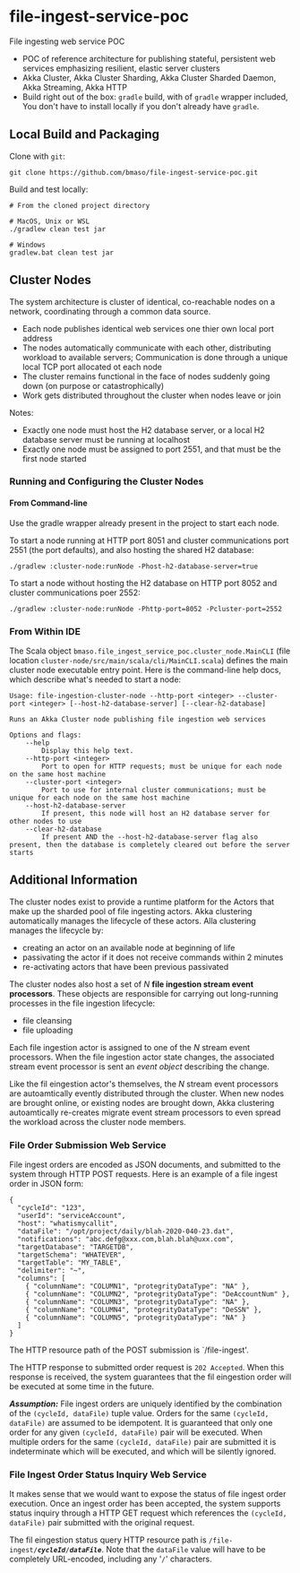 # file-ingest-service-poc

File ingesting web service POC
* POC of reference architecture for publishing stateful, persistent
  web services emphasizing resilient, elastic server clusters
* Akka Cluster, Akka Cluster Sharding, Akka Cluster Sharded Daemon, Akka Streaming,
  Akka HTTP
* Build right out of the box: `gradle` build, with of `gradle` wrapper included, You
  don't have to install locally if you don't already have `gradle`.

## Local Build and Packaging

Clone with `git`:
```
git clone https://github.com/bmaso/file-ingest-service-poc.git
```

Build and test locally:
```
# From the cloned project directory

# MacOS, Unix or WSL
./gradlew clean test jar

# Windows
gradlew.bat clean test jar
```

## Cluster Nodes

The system architecture is  cluster of identical, co-reachable nodes on a network, coordinating through a common data
source.
* Each node publishes identical web services one thier own local port address
* The nodes automatically communicate with each other, distributing workload to available servers; Communication is done
  through a unique local TCP port allocated ot each node
* The cluster remains functional in the face of nodes suddenly going down (on purpose or catastrophically)
* Work gets distributed throughout the cluster when nodes leave or join

Notes:
* Exactly one node must host the H2 database server, or a local H2 database server must be running at localhost
* Exactly one node must be assigned to port 2551, and that must be the first node started
 
### Running and Configuring the Cluster Nodes

#### From Command-line

Use the gradle wrapper already present in the project to start each node.

To start a node running at HTTP port 8051 and cluster communications port 2551  (the port defaults), and also
hosting the shared H2 database:

```
./gradlew :cluster-node:runNode -Phost-h2-database-server=true
```

To start a node without hosting the H2 database on HTTP port 8052 and cluster communications poer 2552:

```
./gradlew :cluster-node:runNode -Phttp-port=8052 -Pcluster-port=2552

```

### From Within IDE

The Scala object `bmaso.file_ingest_service_poc.cluster_node.MainCLI` (file location `cluster-node/src/main/scala/cli/MainCLI.scala`)
defines the main cluster node executable entry point. Here is the command-line help docs, which describe what's needed to
start a node:

```
Usage: file-ingestion-cluster-node --http-port <integer> --cluster-port <integer> [--host-h2-database-server] [--clear-h2-database]

Runs an Akka Cluster node publishing file ingestion web services

Options and flags:
    --help
        Display this help text.
    --http-port <integer>
        Port to open for HTTP requests; must be unique for each node on the same host machine
    --cluster-port <integer>
        Port to use for internal cluster communications; must be unique for each node on the same host machine
    --host-h2-database-server
        If present, this node will host an H2 database server for other nodes to use
    --clear-h2-database
        If present AND the --host-h2-database-server flag also present, then the database is completely cleared out before the server starts
```

## Additional Information

The cluster nodes exist to provide a runtime platform for the Actors that make
up the sharded pool of file ingesting actors. Akka clustering automatically manages the lifecycle
of these actors. Alla clustering manages the lifecycle by:
* creating an actor on an available node at beginning of life
* passivating the actor if it does not receive commands within 2 minutes
* re-activating actors that have been previous passivated

The cluster nodes also host a set of *N* **file ingestion stream event processors**. These objects are responsible
for carrying out long-running processes in the file ingestion lifecycle:
* file cleansing
* file uploading

Each file ingestion actor is assigned to one of the *N* stream event processors. When the file ingestion actor state changes,
the associated stream event processor is sent an *event object* describing the change.

Like the fil eingestion actor's themselves, the *N* stream event processors are autoamtically evently distributed through
the cluster. When new nodes are brought online, or existing nodes are brought down, Akka clustering autoamtically re-creates
migrate event stream processors to even spread the workload across the cluster node members.  

### File Order Submission Web Service

File ingest orders are encoded as JSON documents, and submitted to the system through
HTTP POST requests. Here is an example of a file ingest order in JSON form:

```
{
  "cycleId": "123",
  "userId": "serviceAccount",
  "host": "whatismycallit",
  "dataFile": "/opt/project/daily/blah-2020-040-23.dat",
  "notifications": "abc.defg@xxx.com,blah.blah@uxx.com",
  "targetDatabase": "TARGETDB",
  "targetSchema": "WHATEVER",
  "targetTable": "MY_TABLE",
  "delimiter": "~",
  "columns": [
    { "columnName": "COLUMN1", "protegrityDataType": "NA" },
    { "columnName": "COLUMN2", "protegrityDataType": "DeAccountNum" },
    { "columnName": "COLUMN3", "protegrityDataType": "NA" },
    { "columnName": "COLUMN4", "protegrityDataType": "DeSSN" },
    { "columnName": "COLUMN5", "protegrityDataType": "NA" }
  ]
}
```

The HTTP resource path of the POST submission is `/file-ingest'.

The HTTP response to submitted order request is `202 Accepted`. When this
response is received, the system guarantees that the fil eingestion order will be executed at
some time in the future.

***Assumption:*** File ingest orders are uniquely identified by the combination
of the `(cycleId, dataFile)` tuple value. Orders for the same `(cycleId,
dataFile)` are assumed to be idempotent. It is guaranteed that only one order for
any given `(cycleId, dataFile)` pair will be executed. When multiple orders for
the same `(cycleId, dataFile)` pair are submitted it is indeterminate which will
be executed, and which will be silently ignored.

### File Ingest Order Status Inquiry Web Service

It makes sense that we would want to expose the status of file ingest order execution.
Once an ingest order has been accepted, the system supports status inquiry through a
HTTP GET request which references the `(cycleId, dataFile)` pair submitted with the
original request.

The fil eingestion status query HTTP resource path is `/file-ingest/`***`cycleId`***`/`***`dataFile`***. Note that
the `dataFile` value will have to be completely URL-encoded, including any '`/`' characters.

